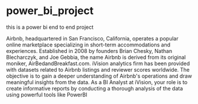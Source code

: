 # power_bi_project
this is a power bi end to end project

Airbnb, headquartered in San Francisco, California, operates a popular online 
marketplace specializing in short-term accommodations and experiences. 
Established in 2008 by founders Brian Chesky, Nathan Blecharczyk, and Joe Gebbia, 
the name Airbnb is derived from its original moniker, AirBedandBreakfast.com. iVision
analytics firm has been provided with datasets related to Airbnb listings and reviewer 
scores worldwide. The objective is to gain a deeper understanding of Airbnb's
operations and draw meaningful insights from the data. As a BI Analyst at iVision, your 
role is to create informative reports by conducting a thorough analysis of the data 
using powerful tools like PowerBI
